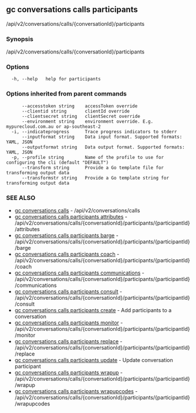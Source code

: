 ## gc conversations calls participants

/api/v2/conversations/calls/{conversationId}/participants

### Synopsis

/api/v2/conversations/calls/{conversationId}/participants

### Options

```
  -h, --help   help for participants
```

### Options inherited from parent commands

```
      --accesstoken string    accessToken override
      --clientid string       clientId override
      --clientsecret string   clientSecret override
      --environment string    environment override. E.g. mypurecloud.com.au or ap-southeast-2
  -i, --indicateprogress      Trace progress indicators to stderr
      --inputformat string    Data input format. Supported formats: YAML, JSON
      --outputformat string   Data output format. Supported formats: YAML, JSON
  -p, --profile string        Name of the profile to use for configuring the cli (default "DEFAULT")
      --transform string      Provide a Go template file for transforming output data
      --transformstr string   Provide a Go template string for transforming output data
```

### SEE ALSO

* [gc conversations calls](gc_conversations_calls.html)	 - /api/v2/conversations/calls
* [gc conversations calls participants attributes](gc_conversations_calls_participants_attributes.html)	 - /api/v2/conversations/calls/{conversationId}/participants/{participantId}/attributes
* [gc conversations calls participants barge](gc_conversations_calls_participants_barge.html)	 - /api/v2/conversations/calls/{conversationId}/participants/{participantId}/barge
* [gc conversations calls participants coach](gc_conversations_calls_participants_coach.html)	 - /api/v2/conversations/calls/{conversationId}/participants/{participantId}/coach
* [gc conversations calls participants communications](gc_conversations_calls_participants_communications.html)	 - /api/v2/conversations/calls/{conversationId}/participants/{participantId}/communications
* [gc conversations calls participants consult](gc_conversations_calls_participants_consult.html)	 - /api/v2/conversations/calls/{conversationId}/participants/{participantId}/consult
* [gc conversations calls participants create](gc_conversations_calls_participants_create.html)	 - Add participants to a conversation
* [gc conversations calls participants monitor](gc_conversations_calls_participants_monitor.html)	 - /api/v2/conversations/calls/{conversationId}/participants/{participantId}/monitor
* [gc conversations calls participants replace](gc_conversations_calls_participants_replace.html)	 - /api/v2/conversations/calls/{conversationId}/participants/{participantId}/replace
* [gc conversations calls participants update](gc_conversations_calls_participants_update.html)	 - Update conversation participant
* [gc conversations calls participants wrapup](gc_conversations_calls_participants_wrapup.html)	 - /api/v2/conversations/calls/{conversationId}/participants/{participantId}/wrapup
* [gc conversations calls participants wrapupcodes](gc_conversations_calls_participants_wrapupcodes.html)	 - /api/v2/conversations/calls/{conversationId}/participants/{participantId}/wrapupcodes


